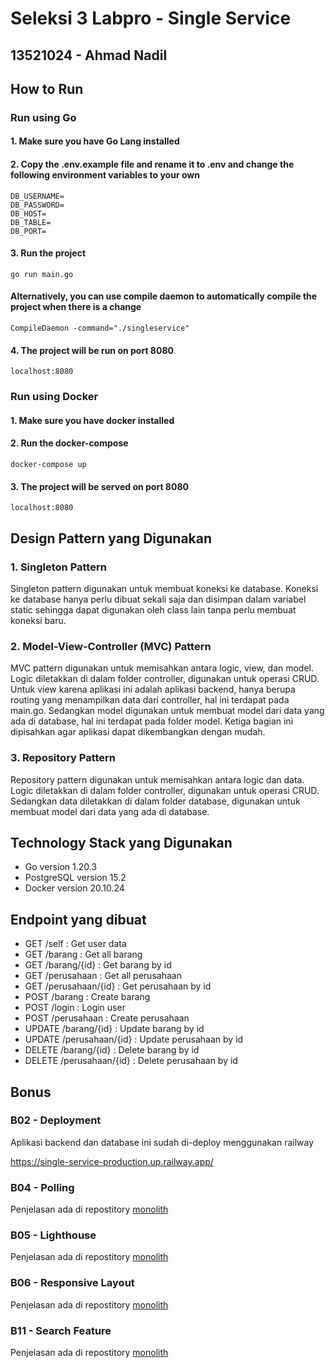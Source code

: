 # Seleksi 3 Labpro - Single Service

## 13521024 - Ahmad Nadil

## How to Run
### Run using Go
#### 1. Make sure you have Go Lang installed
#### 2. Copy the .env.example file and rename it to .env and change the following environment variables to your own
```
DB_USERNAME=
DB_PASSWORD=
DB_HOST=
DB_TABLE=
DB_PORT=
```
#### 3. Run the project
```
go run main.go
```
#### Alternatively, you can use compile daemon to automatically compile the project when there is a change
```
CompileDaemon -command="./singleservice"
```

#### 4. The project will be run on port 8080
```
localhost:8080
```

### Run using Docker
#### 1. Make sure you have docker installed
#### 2. Run the docker-compose
```
docker-compose up
```
#### 3. The project will be served on port 8080
```
localhost:8080
```

## Design Pattern yang Digunakan
### 1. Singleton Pattern
Singleton pattern digunakan untuk membuat koneksi ke database. Koneksi ke database hanya perlu dibuat sekali saja dan disimpan dalam variabel static sehingga dapat digunakan oleh class lain tanpa perlu membuat koneksi baru.

### 2. Model-View-Controller (MVC) Pattern
MVC pattern digunakan untuk memisahkan antara logic, view, dan model. Logic diletakkan di dalam folder controller, digunakan untuk operasi CRUD. Untuk view karena aplikasi ini adalah aplikasi backend, hanya berupa routing yang menampilkan data dari controller, hal ini terdapat pada main.go. Sedangkan model digunakan untuk membuat model dari data yang ada di database, hal ini terdapat pada folder model. Ketiga bagian ini dipisahkan agar aplikasi dapat dikembangkan dengan mudah.

### 3. Repository Pattern
Repository pattern digunakan untuk memisahkan antara logic dan data. Logic diletakkan di dalam folder controller, digunakan untuk operasi CRUD. Sedangkan data diletakkan di dalam folder database, digunakan untuk membuat model dari data yang ada di database.

## Technology Stack yang Digunakan
- Go version 1.20.3
- PostgreSQL version 15.2
- Docker version 20.10.24

## Endpoint yang dibuat
- GET /self : Get user data
- GET /barang : Get all barang
- GET /barang/{id} : Get barang by id
- GET /perusahaan : Get all perusahaan
- GET /perusahaan/{id} : Get perusahaan by id
- POST /barang : Create barang
- POST /login : Login user
- POST /perusahaan : Create perusahaan
- UPDATE /barang/{id} : Update barang by id
- UPDATE /perusahaan/{id} : Update perusahaan by id
- DELETE /barang/{id} : Delete barang by id
- DELETE /perusahaan/{id} : Delete perusahaan by id

## Bonus
### B02 - Deployment
Aplikasi backend dan database ini sudah di-deploy menggunakan railway

https://single-service-production.up.railway.app/

### B04 - Polling
Penjelasan ada di repostitory [monolith](https://github.com/IceTeaXXD/Seleksi-3-Labpro-Monolith-Ahmad-Nadil#b04---polling)

### B05 - Lighthouse
Penjelasan ada di repostitory [monolith](https://github.com/IceTeaXXD/Seleksi-3-Labpro-Monolith-Ahmad-Nadil#b05---lighthouse)

### B06 - Responsive Layout
Penjelasan ada di repostitory [monolith](https://github.com/IceTeaXXD/Seleksi-3-Labpro-Monolith-Ahmad-Nadil#b06---responsive-layout)

### B11 - Search Feature
Penjelasan ada di repostitory [monolith](https://github.com/IceTeaXXD/Seleksi-3-Labpro-Monolith-Ahmad-Nadil#b11---search-feature)